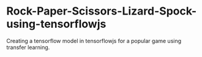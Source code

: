 # Rock-Paper-Scissors-Lizard-Spock-using-tensorflowjs
Creating a tensorflow model in tensorflowjs for a popular game using transfer learning.
